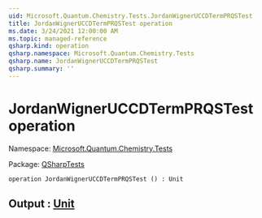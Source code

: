 ```yaml
---
uid: Microsoft.Quantum.Chemistry.Tests.JordanWignerUCCDTermPRQSTest
title: JordanWignerUCCDTermPRQSTest operation
ms.date: 3/24/2021 12:00:00 AM
ms.topic: managed-reference
qsharp.kind: operation
qsharp.namespace: Microsoft.Quantum.Chemistry.Tests
qsharp.name: JordanWignerUCCDTermPRQSTest
qsharp.summary: ''
---
```


# JordanWignerUCCDTermPRQSTest operation

Namespace: [Microsoft.Quantum.Chemistry.Tests](xref:Microsoft.Quantum.Chemistry.Tests)

Package: [QSharpTests](https://nuget.org/packages/QSharpTests)




```qsharp
operation JordanWignerUCCDTermPRQSTest () : Unit
```


## Output : [Unit](xref:microsoft.quantum.lang-ref.unit)

